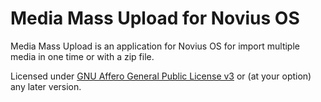 # Media Mass Upload for Novius OS

Media Mass Upload is an application for Novius OS for import multiple media in one time or with a zip file.

Licensed under [GNU Affero General Public License v3](http://www.gnu.org/licenses/agpl-3.0.html) or (at your option) any later version.

